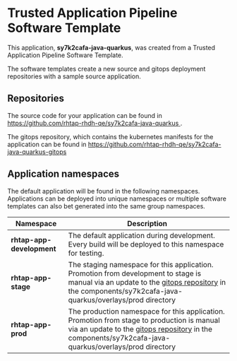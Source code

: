 # Trusted Application Pipeline Software Template

This application, **sy7k2cafa-java-quarkus**, was created from a Trusted Application Pipeline Software Template.

The software templates create a new source and gitops deployment repositories with a sample source application. 

## Repositories

The source code for your application can be found in [https://github.com/rhtap-rhdh-qe/sy7k2cafa-java-quarkus ](https://github.com/rhtap-rhdh-qe/sy7k2cafa-java-quarkus ).
 
The gitops repository, which contains the kubernetes manifests for the application can be found in 
[https://github.com/rhtap-rhdh-qe/sy7k2cafa-java-quarkus-gitops ](https://github.com/rhtap-rhdh-qe/sy7k2cafa-java-quarkus-gitops ) 

## Application namespaces 

The default application will be found in the following namespaces. Applications can be deployed into unique namespaces or multiple software templates can also bet generated into the same group namespaces.  

|  Namespace   |  Description   |  
| -------- | -------- |   
| **rhtap-app-development** | The default application during development. Every build will be deployed to this namespace for testing. | 
| **rhtap-app-stage** | The staging namespace for this application. Promotion from development to stage is manual via an update to the [gitops repository](https://github.com/rhtap-rhdh-qe/sy7k2cafa-java-quarkus-gitops ) in the components/sy7k2cafa-java-quarkus/overlays/prod directory |  
| **rhtap-app-prod** | The production namespace for this application. Promotion from stage to production is manual via an update to the [gitops repository](https://github.com/rhtap-rhdh-qe/sy7k2cafa-java-quarkus-gitops ) in the components/sy7k2cafa-java-quarkus/overlays/prod directory | 